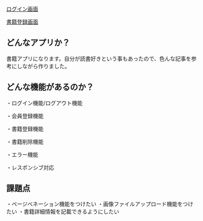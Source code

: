 [ログイン画面](https://imgur.com/IPfaAwb)

[書籍登録画面](https://imgur.com/SuMajXh)
## どんなアプリか？


書籍アプリになります。自分が読書好きという事もあったので、色んな記事を参考にしながら作りました。




## どんな機能があるのか？


・ログイン機能/ログアウト機能


・会員登録機能


・書籍登録機能


・書籍削除機能


・エラー機能


・レスポンシブ対応






## 課題点


・ページべネーション機能をつけたい
・画像ファイルアップロード機能をつけたい
・書籍詳細情報を記載できるようにしたい
